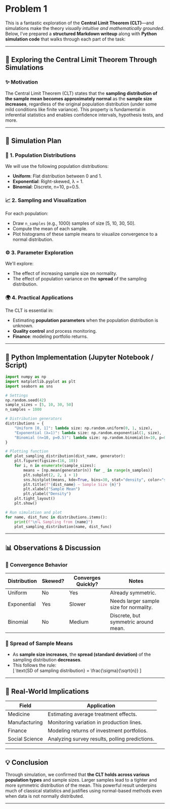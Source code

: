 # Problem 1

This is a fantastic exploration of the **Central Limit Theorem (CLT)**—and simulations make the theory *visually intuitive and mathematically grounded*. Below, I’ve prepared a **structured Markdown writeup** along with **Python simulation code** that walks through each part of the task:

---

## 📘 Exploring the Central Limit Theorem Through Simulations

### ✨ Motivation

The Central Limit Theorem (CLT) states that the **sampling distribution of the sample mean becomes approximately normal** as the **sample size increases**, regardless of the original population distribution (under some mild conditions like finite variance). This property is fundamental in inferential statistics and enables confidence intervals, hypothesis tests, and more.

---

## 🔬 Simulation Plan

### 🧪 1. Population Distributions
We will use the following population distributions:
- **Uniform**: Flat distribution between 0 and 1.
- **Exponential**: Right-skewed, λ = 1.
- **Binomial**: Discrete, n=10, p=0.5.

### 📈 2. Sampling and Visualization
For each population:
- Draw `n_samples` (e.g., 1000) samples of size [5, 10, 30, 50].
- Compute the mean of each sample.
- Plot histograms of these sample means to visualize convergence to a normal distribution.

### ⚙️ 3. Parameter Exploration
We'll explore:
- The effect of increasing sample size on normality.
- The effect of population variance on the **spread** of the sampling distribution.

### 🌍 4. Practical Applications
The CLT is essential in:
- Estimating **population parameters** when the population distribution is unknown.
- **Quality control** and process monitoring.
- **Finance**: modeling portfolio returns.

---

## 🐍 Python Implementation (Jupyter Notebook / Script)

```python
import numpy as np
import matplotlib.pyplot as plt
import seaborn as sns

# Settings
np.random.seed(42)
sample_sizes = [5, 10, 30, 50]
n_samples = 1000

# Distribution generators
distributions = {
    "Uniform [0, 1]": lambda size: np.random.uniform(0, 1, size),
    "Exponential (λ=1)": lambda size: np.random.exponential(1, size),
    "Binomial (n=10, p=0.5)": lambda size: np.random.binomial(n=10, p=0.5, size=size)
}

# Plotting function
def plot_sampling_distribution(dist_name, generator):
    plt.figure(figsize=(16, 10))
    for i, n in enumerate(sample_sizes):
        means = [np.mean(generator(n)) for _ in range(n_samples)]
        plt.subplot(2, 2, i + 1)
        sns.histplot(means, kde=True, bins=30, stat="density", color="skyblue")
        plt.title(f"{dist_name} — Sample Size {n}")
        plt.xlabel("Sample Mean")
        plt.ylabel("Density")
    plt.tight_layout()
    plt.show()

# Run simulation and plot
for name, dist_func in distributions.items():
    print(f"\n🔍 Sampling from {name}")
    plot_sampling_distribution(name, dist_func)
```

---

## 📊 Observations & Discussion

### 🎯 Convergence Behavior

| Distribution | Skewed? | Converges Quickly? | Notes |
|--------------|--------|-------------------|-------|
| Uniform      | No     | Yes               | Already symmetric. |
| Exponential  | Yes    | Slower            | Needs larger sample size for normality. |
| Binomial     | No     | Medium            | Discrete, but symmetric around mean. |

### 🧮 Spread of Sample Means
- As **sample size increases**, the **spread (standard deviation)** of the sampling distribution **decreases**.
- This follows the rule:  
  \[
  \text{SD of sampling distribution} = \frac{\sigma}{\sqrt{n}}
  \]

---

## 🏁 Real-World Implications

| Field          | Application                                     |
|----------------|-------------------------------------------------|
| Medicine       | Estimating average treatment effects.           |
| Manufacturing  | Monitoring variation in production lines.       |
| Finance        | Modeling returns of investment portfolios.      |
| Social Science | Analyzing survey results, polling predictions.  |

---

## 💡 Conclusion

Through simulation, we confirmed that **the CLT holds across various population types** and sample sizes. Larger samples lead to a tighter and more symmetric distribution of the mean. This powerful result underpins much of classical statistics and justifies using normal-based methods even when data is not normally distributed.

---

